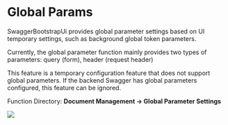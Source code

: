 # Global Params

SwaggerBootstrapUi provides global parameter settings based on UI temporary settings, such as background global token parameters.

Currently, the global parameter function mainly provides two types of parameters: query (form), header (request header)

This feature is a temporary configuration feature that does not support global parameters. If the backend Swagger has global parameters configured, this feature can be ignored.

Function Directory: **Document Management -> Global Parameter Settings**

![](images/fullparams.png)